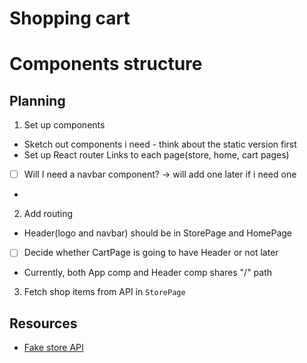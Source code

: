 # Shopping cart

# Components structure

## Planning

1. Set up components

- Sketch out components i need - think about the static version first
- Set up React router Links to each page(store, home, cart pages)
- [ ] Will I need a navbar component? -> will add one later if i need one
- 

2. Add routing

- Header(logo and navbar) should be in StorePage and HomePage 
- [ ] Decide whether CartPage is going to have Header or not later
- Currently, both App comp and Header comp shares "/" path 

3. Fetch shop items from API in `StorePage`
## Resources

- [Fake store API](https://github.com/keikaavousi/fake-store-api)
